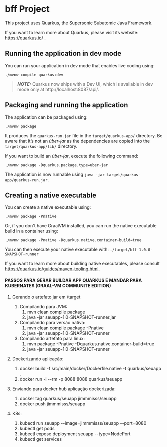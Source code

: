 # bff Project

This project uses Quarkus, the Supersonic Subatomic Java Framework.

If you want to learn more about Quarkus, please visit its website: https://quarkus.io/ .

## Running the application in dev mode

You can run your application in dev mode that enables live coding using:
```shell script
./mvnw compile quarkus:dev
```

> **_NOTE:_**  Quarkus now ships with a Dev UI, which is available in dev mode only at http://localhost:8087/api/.

## Packaging and running the application

The application can be packaged using:
```shell script
./mvnw package
```
It produces the `quarkus-run.jar` file in the `target/quarkus-app/` directory.
Be aware that it’s not an _über-jar_ as the dependencies are copied into the `target/quarkus-app/lib/` directory.

If you want to build an _über-jar_, execute the following command:
```shell script
./mvnw package -Dquarkus.package.type=uber-jar
```

The application is now runnable using `java -jar target/quarkus-app/quarkus-run.jar`.

## Creating a native executable

You can create a native executable using: 
```shell script
./mvnw package -Pnative
```

Or, if you don't have GraalVM installed, you can run the native executable build in a container using: 
```shell script
./mvnw package -Pnative -Dquarkus.native.container-build=true
```

You can then execute your native executable with: `./target/bff-1.0.0-SNAPSHOT-runner`

If you want to learn more about building native executables, please consult https://quarkus.io/guides/maven-tooling.html.

#### PASSOS PARA GERAR BUILDAR APP QUARKUS E MANDAR PARA KUBERNATES (GRAAL-VM COMMUNITE EDITION)

1. Gerando o artefato jar em /target
    1. Compilando para JVM:
        1. mvn clean compile package
        2. java -jar seuapp-1.0-SNAPSHOT-runner.jar
    2. Compilando para versão nativa:
        1. mvn clean compile package -Pnative
        2. java -jar seuapp-1.0-SNAPSHOT-runner
    3. Compilando artefato para linux:
        1. mvn package -Pnative -Dquarkus.native.container-build=true
        2. java -jar seuapp-1.0-SNAPSHOT-runner

2. Dockerizando aplicação:
    1. docker build -f src/main/docker/Dockerfile.native -t quarkus/seuapp .
    2. docker run -i --rm -p 8088:8088 quarkus/seuapp

3. Enviando para docker hub aplicação dockerizada:
    1. docker tag quarkus/seuapp jimmmisss/seuapp
    2. docker push jimmmisss/seuapp

4. K8s:
    1. kubectl run seuapp --image=jimmmisss/seuapp --port=8080
    2. kubectl get pods
    3. kubectl expose deployment seuapp --type=NodePort
    4. kubectl get services